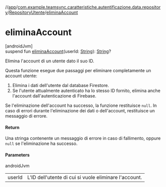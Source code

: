 //[app](../../../index.md)/[com.example.teamsync.caratteristiche.autentificazione.data.repository](../index.md)/[RepositoryUtente](index.md)/[eliminaAccount](elimina-account.md)

# eliminaAccount

[androidJvm]\
suspend fun [eliminaAccount](elimina-account.md)(userId: [String](https://kotlinlang.org/api/latest/jvm/stdlib/kotlin/-string/index.html)): [String](https://kotlinlang.org/api/latest/jvm/stdlib/kotlin/-string/index.html)?

Elimina l'account di un utente dato il suo ID.

Questa funzione esegue due passaggi per eliminare completamente un account utente:

1. 
   Elimina i dati dell'utente dal database Firestore.
2. 
   Se l'utente attualmente autenticato ha lo stesso ID fornito, elimina anche l'account     dall'autenticazione di Firebase.

Se l'eliminazione dell'account ha successo, la funzione restituisce `null`. In caso di errori durante l'eliminazione dei dati o dell'account, restituisce un messaggio di errore.

#### Return

Una stringa contenente un messaggio di errore in caso di fallimento, oppure `null` se l'eliminazione ha successo.

#### Parameters

androidJvm

| | |
|---|---|
| userId | L'ID dell'utente di cui si vuole eliminare l'account. |
